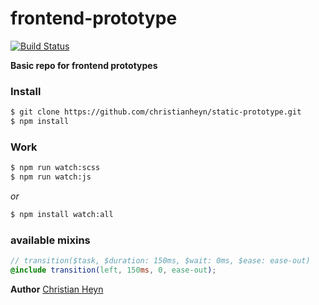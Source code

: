 # frontend-prototype
[![Build Status](https://travis-ci.org/christianheyn/static-prototype.svg?branch=master)](https://travis-ci.org/christianheyn/static-prototype)

**Basic repo for frontend prototypes**


### Install
```sh
$ git clone https://github.com/christianheyn/static-prototype.git
$ npm install
```

### Work
```sh
$ npm run watch:scss
$ npm run watch:js
```
*or*
```sh
$ npm install watch:all
```


### available mixins
```scss
// transition($task, $duration: 150ms, $wait: 0ms, $ease: ease-out)
@include transition(left, 150ms, 0, ease-out);
```



**Author**
[Christian Heyn](https://github.com/christianheyn)